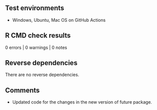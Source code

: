 ## Test environments

* Windows, Ubuntu, Mac OS on GitHub Actions

## R CMD check results

0 errors | 0 warnings | 0 notes

## Reverse dependencies

There are no reverse dependencies.

## Comments

* Updated code for the changes in the new version of future package.
